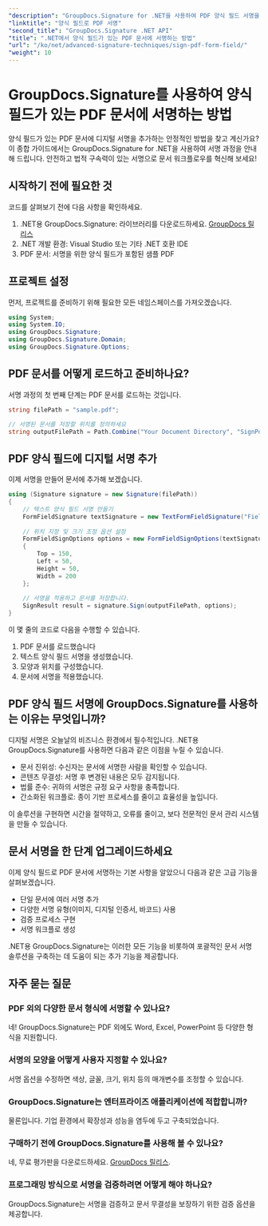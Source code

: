 ```yaml
---
"description": "GroupDocs.Signature for .NET을 사용하여 PDF 양식 필드 서명을 마스터하세요. 이 단계별 튜토리얼을 통해 안전하고 법적 구속력이 있는 디지털 서명을 만들어 보세요."
"linktitle": "양식 필드로 PDF 서명"
"second_title": "GroupDocs.Signature .NET API"
"title": ".NET에서 양식 필드가 있는 PDF 문서에 서명하는 방법"
"url": "/ko/net/advanced-signature-techniques/sign-pdf-form-field/"
"weight": 10
---
```


# GroupDocs.Signature를 사용하여 양식 필드가 있는 PDF 문서에 서명하는 방법

양식 필드가 있는 PDF 문서에 디지털 서명을 추가하는 안정적인 방법을 찾고 계신가요? 이 종합 가이드에서는 GroupDocs.Signature for .NET을 사용하여 서명 과정을 안내해 드립니다. 안전하고 법적 구속력이 있는 서명으로 문서 워크플로우를 혁신해 보세요!

## 시작하기 전에 필요한 것

코드를 살펴보기 전에 다음 사항을 확인하세요.

1. .NET용 GroupDocs.Signature: 라이브러리를 다운로드하세요. [GroupDocs 릴리스](https://releases.groupdocs.com/signature/net/)
2. .NET 개발 환경: Visual Studio 또는 기타 .NET 호환 IDE
3. PDF 문서: 서명을 위한 양식 필드가 포함된 샘플 PDF

## 프로젝트 설정

먼저, 프로젝트를 준비하기 위해 필요한 모든 네임스페이스를 가져오겠습니다.

```csharp
using System;
using System.IO;
using GroupDocs.Signature;
using GroupDocs.Signature.Domain;
using GroupDocs.Signature.Options;
```

## PDF 문서를 어떻게 로드하고 준비하나요?

서명 과정의 첫 번째 단계는 PDF 문서를 로드하는 것입니다.

```csharp
string filePath = "sample.pdf";

// 서명된 문서를 저장할 위치를 정의하세요
string outputFilePath = Path.Combine("Your Document Directory", "SignPdfWithFormField", "SignedWithFormField.pdf");
```

## PDF 양식 필드에 디지털 서명 추가

이제 서명을 만들어 문서에 추가해 보겠습니다.

```csharp
using (Signature signature = new Signature(filePath))
{
    // 텍스트 양식 필드 서명 만들기
    FormFieldSignature textSignature = new TextFormFieldSignature("FieldText", "Value1");
    
    // 위치 지정 및 크기 조정 옵션 설정
    FormFieldSignOptions options = new FormFieldSignOptions(textSignature)
    {
        Top = 150,
        Left = 50,
        Height = 50,
        Width = 200
    };
    
    // 서명을 적용하고 문서를 저장합니다.
    SignResult result = signature.Sign(outputFilePath, options);
}
```

이 몇 줄의 코드로 다음을 수행할 수 있습니다.
1. PDF 문서를 로드했습니다
2. 텍스트 양식 필드 서명을 생성했습니다.
3. 모양과 위치를 구성했습니다.
4. 문서에 서명을 적용했습니다.

## PDF 양식 필드 서명에 GroupDocs.Signature를 사용하는 이유는 무엇입니까?

디지털 서명은 오늘날의 비즈니스 환경에서 필수적입니다. .NET용 GroupDocs.Signature를 사용하면 다음과 같은 이점을 누릴 수 있습니다.

- 문서 진위성: 수신자는 문서에 서명한 사람을 확인할 수 있습니다.
- 콘텐츠 무결성: 서명 후 변경된 내용은 모두 감지됩니다.
- 법률 준수: 귀하의 서명은 규정 요구 사항을 충족합니다.
- 간소화된 워크플로: 종이 기반 프로세스를 줄이고 효율성을 높입니다.

이 솔루션을 구현하면 시간을 절약하고, 오류를 줄이고, 보다 전문적인 문서 관리 시스템을 만들 수 있습니다.

## 문서 서명을 한 단계 업그레이드하세요

이제 양식 필드로 PDF 문서에 서명하는 기본 사항을 알았으니 다음과 같은 고급 기능을 살펴보겠습니다.

- 단일 문서에 여러 서명 추가
- 다양한 서명 유형(이미지, 디지털 인증서, 바코드) 사용
- 검증 프로세스 구현
- 서명 워크플로 생성

.NET용 GroupDocs.Signature는 이러한 모든 기능을 비롯하여 포괄적인 문서 서명 솔루션을 구축하는 데 도움이 되는 추가 기능을 제공합니다.

## 자주 묻는 질문

### PDF 외의 다양한 문서 형식에 서명할 수 있나요?
네! GroupDocs.Signature는 PDF 외에도 Word, Excel, PowerPoint 등 다양한 형식을 지원합니다.

### 서명의 모양을 어떻게 사용자 지정할 수 있나요?
서명 옵션을 수정하면 색상, 글꼴, 크기, 위치 등의 매개변수를 조정할 수 있습니다.

### GroupDocs.Signature는 엔터프라이즈 애플리케이션에 적합합니까?
물론입니다. 기업 환경에서 확장성과 성능을 염두에 두고 구축되었습니다.

### 구매하기 전에 GroupDocs.Signature를 사용해 볼 수 있나요?
네, 무료 평가판을 다운로드하세요. [GroupDocs 릴리스](https://releases.groupdocs.com/).

### 프로그래밍 방식으로 서명을 검증하려면 어떻게 해야 하나요?
GroupDocs.Signature는 서명을 검증하고 문서 무결성을 보장하기 위한 검증 옵션을 제공합니다.